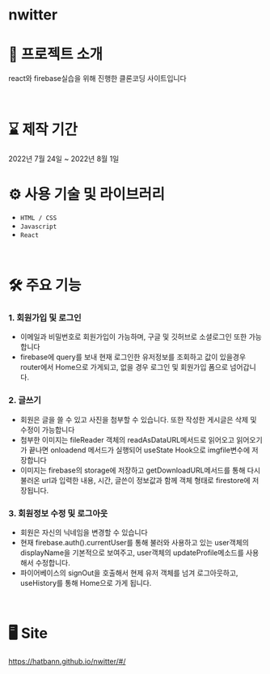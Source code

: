 #  nwitter


# 📄 프로젝트 소개
 react와 firebase실습을 위해 진행한 클론코딩 사이트입니다

<br>

# ⌛ 제작 기간
2022년 7월 24일 ~ 2022년 8월 1일
<br>

# ⚙ 사용 기술 및 라이브러리
- `HTML / CSS`
- `Javascript`
- `React`
<br>

# 🛠 주요 기능
<h3>1. 회원가입 및 로그인</h3>

- 이메일과 비밀번호로 회원가입이 가능하며, 구글 및 깃허브로 소셜로그인 또한 가능합니다
- firebase에 query를 보내 현재 로그인한 유저정보를 조회하고 값이 있을경우 router에서 Home으로 가게되고, 없을 경우 로그인 및 회원가입 폼으로 넘어갑니다.


<h3>2. 글쓰기</h3>

- 회원은 글을 쓸 수 있고 사진을 첨부할 수 있습니다. 또한 작성한 게시글은 삭제 및 수정이 가능합니다
- 첨부한 이미지는 fileReader 객체의 readAsDataURL메서드로 읽어오고 읽어오기가 끝나면 onloadend 메서드가 실행되어 useState Hook으로 imgfile변수에 저장합니다
- 이미지는 firebase의 storage에 저장하고 getDownloadURL메서드를 통해 다시 불러온 url과 입력한 내용, 시간, 글쓴이 정보값과 함께 객체 형태로 firestore에 저장됩니다.


<h3>3. 회원정보 수정 및 로그아웃</h3>

- 회원은 자신의 닉네임을 변경할 수 있습니다
- 현재 firebase.auth().currentUser를 통해 불러와 사용하고 있는 user객체의 displayName을 기본적으로 보여주고, user객체의 updateProfile메소드를 사용해서 수정합니다.
- 파이어베이스의 signOut을 호출해서 현제 유저 객체를 넘겨 로그아웃하고, useHistory를 통해 Home으로 가게 됩니다.

<br>

# 🖥 Site
https://hatbann.github.io/nwitter/#/
